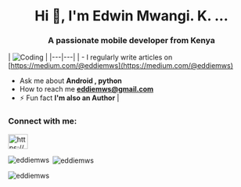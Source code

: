 <h1 align="center">Hi 👋, I'm Edwin Mwangi. K. ...</h1>
<h3 align="center">A passionate mobile developer from Kenya</h3>

| ![Coding](https://gifdb.com/images/high/ai-humanoid-girl-neon-0byngj723ojhu25b.webp) | 
|---|---|
| -  I regularly write articles on [https://medium.com/@eddiemws](https://medium.com/@eddiemws) <br>
  -  Ask me about **Android , python** <br>
  -  How to reach me **eddiemws@gmail.com** <br>
  - ⚡ Fun fact **I'm also an Author** |


<h3 align="left">Connect with me:</h3>
<p align="left">
<a href="https://linkedin.com/in/https://www.linkedin.com/in/edwin-mwangi-209a4323b/" target="blank"><img align="center" src="https://raw.githubusercontent.com/rahuldkjain/github-profile-readme-generator/master/src/images/icons/Social/linked-in-alt.svg" alt="https://www.linkedin.com/in/edwin-mwangi-209a4323b/" height="30" width="40" /></a>
</p>


<p><img align="left" src="https://github-readme-stats.vercel.app/api/top-langs?username=eddiemws&show_icons=true&locale=en&layout=compact&theme=tokyonight" alt="eddiemws" /></p>
<p>&nbsp;<img align="center" src="https://github-readme-stats.vercel.app/api?username=eddiemws&show_icons=true&locale=en&theme=tokyonight" alt="eddiemws" /></p>
<p><img align="center" src="https://github-readme-streak-stats.herokuapp.com/?user=eddiemws&theme=tokyonight&" alt="eddiemws" /></p>
